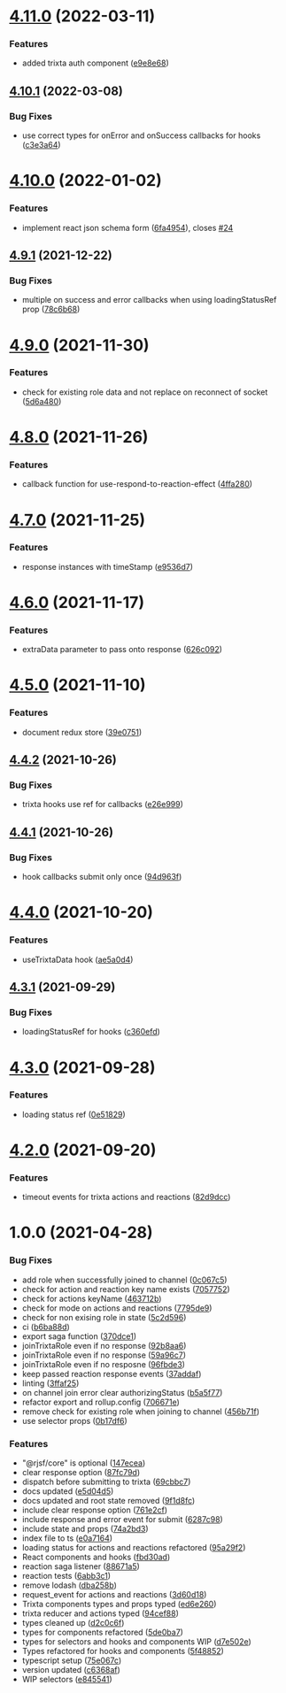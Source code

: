 # [4.11.0](https://github.com/trixtateam/trixta-js/compare/v4.10.1...v4.11.0) (2022-03-11)


### Features

* added trixta auth component ([e9e8e68](https://github.com/trixtateam/trixta-js/commit/e9e8e68e0440118401d47a6e28b7ac8bf9d981d2))

## [4.10.1](https://github.com/trixtateam/trixta-js/compare/v4.10.0...v4.10.1) (2022-03-08)


### Bug Fixes

* use correct types for onError and onSuccess callbacks for hooks ([c3e3a64](https://github.com/trixtateam/trixta-js/commit/c3e3a64de28c0c0b2dbed2738ecc36d959d08d5d))

# [4.10.0](https://github.com/trixtateam/trixta-js/compare/v4.9.1...v4.10.0) (2022-01-02)


### Features

* implement react json schema form ([6fa4954](https://github.com/trixtateam/trixta-js/commit/6fa4954f2d72589164f78558e83d81f27095b397)), closes [#24](https://github.com/trixtateam/trixta-js/issues/24)

## [4.9.1](https://github.com/trixtateam/trixta-js/compare/v4.9.0...v4.9.1) (2021-12-22)


### Bug Fixes

* multiple on success and error callbacks when using loadingStatusRef prop ([78c6b68](https://github.com/trixtateam/trixta-js/commit/78c6b68e5b2fe02f16210839ef7205c75842272b))

# [4.9.0](https://github.com/trixtateam/trixta-js/compare/v4.8.0...v4.9.0) (2021-11-30)


### Features

* check for existing role data and not replace on reconnect of socket ([5d6a480](https://github.com/trixtateam/trixta-js/commit/5d6a480df6b45a3b921dc1d38171f6b7e90cc75d))

# [4.8.0](https://github.com/trixtateam/trixta-js/compare/v4.7.0...v4.8.0) (2021-11-26)


### Features

* callback function for use-respond-to-reaction-effect ([4ffa280](https://github.com/trixtateam/trixta-js/commit/4ffa280856655ba545ccc1fdc600511871c3ead0))

# [4.7.0](https://github.com/trixtateam/trixta-js/compare/v4.6.0...v4.7.0) (2021-11-25)


### Features

* response instances with timeStamp ([e9536d7](https://github.com/trixtateam/trixta-js/commit/e9536d7d96155d14f3086e27dc67ffb2693adfc3))

# [4.6.0](https://github.com/trixtateam/trixta-js/compare/v4.5.0...v4.6.0) (2021-11-17)


### Features

* extraData parameter to pass onto response ([626c092](https://github.com/trixtateam/trixta-js/commit/626c092738c0b619ca7c14b3ef54779ceb96e9ed))

# [4.5.0](https://github.com/trixtateam/trixta-js/compare/v4.4.2...v4.5.0) (2021-11-10)


### Features

* document redux store ([39e0751](https://github.com/trixtateam/trixta-js/commit/39e0751492f417d6088a7a0377dc4278280884f2))

## [4.4.2](https://github.com/trixtateam/trixta-js/compare/v4.4.1...v4.4.2) (2021-10-26)


### Bug Fixes

* trixta hooks use ref for callbacks ([e26e999](https://github.com/trixtateam/trixta-js/commit/e26e999e442292c26d656e46f79805ba2113519c))

## [4.4.1](https://github.com/trixtateam/trixta-js/compare/v4.4.0...v4.4.1) (2021-10-26)


### Bug Fixes

* hook callbacks submit only once ([94d963f](https://github.com/trixtateam/trixta-js/commit/94d963fe588823e52ecff29f6b6d6996e46d40d8))

# [4.4.0](https://github.com/trixtateam/trixta-js/compare/v4.3.1...v4.4.0) (2021-10-20)


### Features

* useTrixtaData hook ([ae5a0d4](https://github.com/trixtateam/trixta-js/commit/ae5a0d47926840bb6582beca0efd3d997b19a779))

## [4.3.1](https://github.com/trixtateam/trixta-js/compare/v4.3.0...v4.3.1) (2021-09-29)


### Bug Fixes

* loadingStatusRef for hooks ([c360efd](https://github.com/trixtateam/trixta-js/commit/c360efdbb05ad2ddbb2cb3588ef2475c1b12bf8d))

# [4.3.0](https://github.com/trixtateam/trixta-js/compare/v4.2.0...v4.3.0) (2021-09-28)


### Features

* loading status ref ([0e51829](https://github.com/trixtateam/trixta-js/commit/0e51829e0df23704cb68275045474091ec2afb99))

# [4.2.0](https://github.com/trixtateam/trixta-js/compare/v4.1.3...v4.2.0) (2021-09-20)


### Features

* timeout events for trixta actions and reactions ([82d9dcc](https://github.com/trixtateam/trixta-js/commit/82d9dcc7aa4c4975a58350ba24a76022f9f7de37))

# 1.0.0 (2021-04-28)


### Bug Fixes

* add role when successfully joined to channel ([0c067c5](https://github.com/trixtateam/trixta-js/commit/0c067c5c1cf835850330a755de583dd5ced52a7b))
* check for action and reaction key name exists ([7057752](https://github.com/trixtateam/trixta-js/commit/7057752cd3272d21a1355ed538cca0d5f9d5414c))
* check for actions keyName ([463712b](https://github.com/trixtateam/trixta-js/commit/463712b662647a2b8b61e2d9807ffce750ecf457))
* check for mode on actions and reactions ([7795de9](https://github.com/trixtateam/trixta-js/commit/7795de9fb2a24baa813f916eaafda638e4d9f811))
* check for non exising role in state ([5c2d596](https://github.com/trixtateam/trixta-js/commit/5c2d5966abe9e962856dc6905b807aee6b1bcfde))
* ci ([b6ba88d](https://github.com/trixtateam/trixta-js/commit/b6ba88d6a4e5fb5bc34afc726ebc6fbea25b697a))
* export saga function ([370dce1](https://github.com/trixtateam/trixta-js/commit/370dce190f6d60392edbf10ac8dff239e71a8f55))
* joinTrixtaRole even if no response ([92b8aa6](https://github.com/trixtateam/trixta-js/commit/92b8aa65062d64518c0f03a8ceaf895a4a940f2d))
* joinTrixtaRole even if no response ([59a96c7](https://github.com/trixtateam/trixta-js/commit/59a96c78c0322ef699567b8f67b61cb2fad55b14))
* joinTrixtaRole even if no resposne ([96fbde3](https://github.com/trixtateam/trixta-js/commit/96fbde3c5d21e2d0a6bb4c54cc2df1b6a148d38a))
* keep passed reaction response events ([37addaf](https://github.com/trixtateam/trixta-js/commit/37addaff5343079e6c83b194f5d631e88836bb1d))
* linting ([3ffaf25](https://github.com/trixtateam/trixta-js/commit/3ffaf258ea98f8fa8d45e051c57c155cbda3eabb))
* on channel join error clear authorizingStatus ([b5a5f77](https://github.com/trixtateam/trixta-js/commit/b5a5f77c3b8044a42c8943f73fd9d13c70daac5f))
* refactor export and rollup.config ([706671e](https://github.com/trixtateam/trixta-js/commit/706671ec2e9909a49c0e0f23cd8fad04d4e581ba))
* remove check for existing role when joining to channel ([456b71f](https://github.com/trixtateam/trixta-js/commit/456b71fa67f57210ea4cbad30e1712f58a085336))
* use selector props ([0b17df6](https://github.com/trixtateam/trixta-js/commit/0b17df6ba8bc759d33b0904749844e35c59e7fb3))


### Features

* "@rjsf/core" is optional ([147ecea](https://github.com/trixtateam/trixta-js/commit/147ecea6e71bce24c63f0fa24778aaa662846f80))
* clear response option ([87fc79d](https://github.com/trixtateam/trixta-js/commit/87fc79d00ea41164899aa8dfc8e51432e54119f4))
* dispatch before submitting to trixta ([69cbbc7](https://github.com/trixtateam/trixta-js/commit/69cbbc782153c7ee09c4f46c900ef71546047bb5))
* docs updated ([e5d04d5](https://github.com/trixtateam/trixta-js/commit/e5d04d51d7ae9f8af633091193ef938b98c61e26))
* docs updated and root state removed ([9f1d8fc](https://github.com/trixtateam/trixta-js/commit/9f1d8fc04209049aec5532652b9a2bc6b391033b))
* include clear response option ([761e2cf](https://github.com/trixtateam/trixta-js/commit/761e2cfe20f4c57ccd707e0da8101a653915b6ba))
* include response and error event for submit ([6287c98](https://github.com/trixtateam/trixta-js/commit/6287c98ea9bfe2ed057d0b89260598d61f70854a))
* include state and props ([74a2bd3](https://github.com/trixtateam/trixta-js/commit/74a2bd326630ba0238f54326a2b2f7c5ae3d6854))
* index file to ts ([e0a7164](https://github.com/trixtateam/trixta-js/commit/e0a71643ae8632806c15afeab1d5269c22dfab1d))
* loading status for actions and reactions refactored ([95a29f2](https://github.com/trixtateam/trixta-js/commit/95a29f23e842a548b0681c9dc4e9044f4af75269))
* React components and hooks ([fbd30ad](https://github.com/trixtateam/trixta-js/commit/fbd30ad1ad06a9c5c43a9864b6108c879fb6533e))
* reaction saga listener ([88671a5](https://github.com/trixtateam/trixta-js/commit/88671a5def1ab689d841ac4d74993cd786451b0d))
* reaction tests ([6abb3c1](https://github.com/trixtateam/trixta-js/commit/6abb3c151131ee9510be109aa161f10858c0770b))
* remove lodash ([dba258b](https://github.com/trixtateam/trixta-js/commit/dba258b6ebe41d67fcadc87dd5f2ac82d58cb56f))
* request_event for actions and reactions ([3d60d18](https://github.com/trixtateam/trixta-js/commit/3d60d185dc4ea111075b92dc104d09c3a880c82d))
* Trixta components types and props typed ([ed6e260](https://github.com/trixtateam/trixta-js/commit/ed6e260ca5d22abd810251bd3672f096e59ba698))
* trixta reducer and actions typed ([94cef88](https://github.com/trixtateam/trixta-js/commit/94cef8827fed983e89f6dd545d5ba379a72234ca))
* types cleaned up ([d2c0c6f](https://github.com/trixtateam/trixta-js/commit/d2c0c6f3acb48eea6cf81f645efdccca45252511))
* types for components refactored ([5de0ba7](https://github.com/trixtateam/trixta-js/commit/5de0ba7c553aa0c6c02dddc01fc51a5473411acf))
* types for selectors and hooks and components WIP ([d7e502e](https://github.com/trixtateam/trixta-js/commit/d7e502ec005adfe4d516f0dbb4800af6895dfe1e))
* Types refactored for hooks and components ([5f48852](https://github.com/trixtateam/trixta-js/commit/5f48852dff90895c270150f0beb9dd6d566c436a))
* typescript setup ([75e067c](https://github.com/trixtateam/trixta-js/commit/75e067c301057b21afcfe14379fa010bce7ade65))
* version updated ([c6368af](https://github.com/trixtateam/trixta-js/commit/c6368afedb0274b1fe68f23ada66c2cce6676322))
* WIP selectors ([e845541](https://github.com/trixtateam/trixta-js/commit/e845541a307c6da70823e92a08aeb7443841448b))
